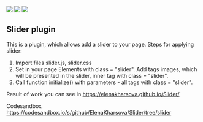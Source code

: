 <img src="https://img.shields.io/badge/HTML-blue"> <img src="https://img.shields.io/badge/CSS-blue">
<img src="https://img.shields.io/badge/JS-red">

## Slider plugin

This is a plugin, which allows add a slider to your page.
Steps for applying slider:

1. Import files slider.js, slider.css
2. Set in your page Elements with class = "slider". Add tags images, which will be presented in the slider, inner tag with class = "slider".
3. Call function initialize() with parameters - all tags with class = "slider".

Result of work you can see in https://elenakharsova.github.io/Slider/

Codesandbox https://codesandbox.io/s/github/ElenaKharsova/Slider/tree/slider
